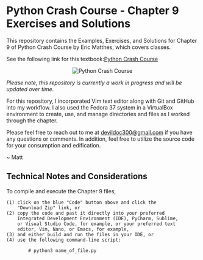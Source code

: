 # Python Crash Course - Chapter 9 Exercises and Solutions

This repository contains the Examples, Exercises, and Solutions
for Chapter 9 of Python Crash Course by Eric Matthes, which 
covers classes.

See the following link for this textbook:<a href="https://www.amazon.com/Python-Crash-Course-Hands-Project-Based/dp/1593276036" title="Python Crash Course" alt="Python Crash Course" target="">Python Crash Course</a>

<p align="center">
    <img src="https://www.amazon.com/Python-Crash-Course-Hands-Project-Based/dp/1593276036" alt="Python Crash Course" title="Python Crash Course">
</p>

<i>Please note, this repository is currently a work in progress and will be updated over time.</i>

For this repository, I incorporated Vim text editor along with Git 
and GitHub into my workflow. I also used the Fedora 37 system in a
VirtualBox environment to create, use, and manage directories and
files as I worked through the chapter.

Please feel free to reach out to me at devildoc300@gmail.com if you
have any questions or comments. In addition, feel free to utilize 
the source code for your consumption and edification.

~ Matt

Technical Notes and Considerations
--------------------------------------------------------------------

To compile and execute the Chapter 9 files,

    (1) click on the blue "Code" button above and click the
        "Download Zip" link, or
    (2) copy the code and past it directly into your preferred
        Integrated Development Environment (IDE), PyCharm, Sublime,
        or Visual Studio Code, for example, or your preferred text
        editor, Vim, Nano, or Emacs, for example,
    (3) and either build and run the files in your IDE, or
    (4) use the following command-line script:

            # python3 name_of_file.py


  

